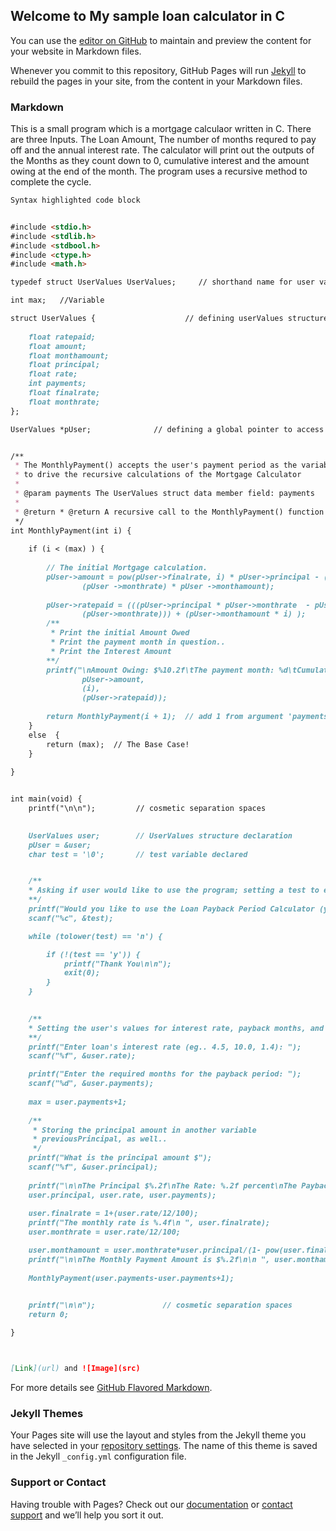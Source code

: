 ## Welcome to My sample loan calculator in C

You can use the [editor on GitHub](https://github.com/milicmil/MscPortfolio/edit/master/index.md) to maintain and preview the content for your website in Markdown files.

Whenever you commit to this repository, GitHub Pages will run [Jekyll](https://jekyllrb.com/) to rebuild the pages in your site, from the content in your Markdown files.

### Markdown

This is a small program which is a mortgage calculaor written in C. There are three Inputs. The Loan Amount, The number of months requred to pay off and the annual interest rate. The calculator will print out the outputs of the Months as they count down to 0, cumulative interest and the amount owing at the end of the month. The program uses a recursive method to complete the cycle. 

```markdown
Syntax highlighted code block


#include <stdio.h>
#include <stdlib.h>
#include <stdbool.h>
#include <ctype.h>
#include <math.h>

typedef struct UserValues UserValues;     // shorthand name for user values

int max;   //Variable 

struct UserValues {                    // defining userValues structure
    
    float ratepaid;
    float amount;
    float monthamount;
    float principal;
    float rate;
    int payments;
    float finalrate;
    float monthrate;
};

UserValues *pUser;              // defining a global pointer to access values


/**
 * The MonthlyPayment() accepts the user's payment period as the variable 
 * to drive the recursive calculations of the Mortgage Calculator
 * 
 * @param payments The UserValues struct data member field: payments
 * 
 * @return * @return A recursive call to the MonthlyPayment() function
 */
int MonthlyPayment(int i) {
    
    if (i < (max) ) {
	
        // The initial Mortgage calculation.
        pUser->amount = pow(pUser->finalrate, i) * pUser->principal - ((pow(pUser ->finalrate, i)-1 ) / 
                (pUser ->monthrate) * pUser ->monthamount);
	
        pUser->ratepaid = (((pUser->principal * pUser->monthrate  - pUser->monthamount) * ((pow(pUser->finalrate, i) - 1) / 
                (pUser->monthrate))) + (pUser->monthamount * i) );
        /**
         * Print the initial Amount Owed
         * Print the payment month in question..
         * Print the Interest Amount
        **/
        printf("\nAmount Owing: $%10.2f\tThe payment month: %d\tCumulative Interest Amount: $%10.2f\n", 
                pUser->amount,
                (i),
                (pUser->ratepaid));
        
        return MonthlyPayment(i + 1);  // add 1 from argument 'payments'
    }
    else  {
        return (max);  // The Base Case!
    }
    
}


int main(void) {
    printf("\n\n");         // cosmetic separation spaces

    
    UserValues user;        // UserValues structure declaration
    pUser = &user;          
    char test = '\0';       // test variable declared


    /**
    * Asking if user would like to use the program; setting a test to exit
    **/
    printf("Would you like to use the Loan Payback Period Calculator (y OR n): ");
    scanf("%c", &test);

    while (tolower(test) == 'n') {

        if (!(test == 'y')) {
            printf("Thank You\n\n");
            exit(0);
      	}
    }

    
    /**
    * Setting the user's values for interest rate, payback months, and principal
    **/
    printf("Enter loan's interest rate (eg.. 4.5, 10.0, 1.4): ");
    scanf("%f", &user.rate);

    printf("Enter the required months for the payback period: ");
    scanf("%d", &user.payments);
    
    max = user.payments+1;
    
    /**
     * Storing the principal amount in another variable 
     * previousPrincipal, as well..
     */
    printf("What is the principal amount $");
    scanf("%f", &user.principal);
    
    printf("\n\nThe Principal $%.2f\nThe Rate: %.2f percent\nThe Payback Period: %d\n",
    user.principal, user.rate, user.payments);
    
    user.finalrate = 1+(user.rate/12/100);
    printf("The monthly rate is %.4f\n ", user.finalrate);
    user.monthrate = user.rate/12/100;

    user.monthamount = user.monthrate*user.principal/(1- pow(user.finalrate,user.payments*-1));
    printf("\n\nThe Monthly Payment Amount is $%.2f\n\n ", user.monthamount);
    
    MonthlyPayment(user.payments-user.payments+1); 

    
    printf("\n\n");               // cosmetic separation spaces
    return 0;

}



[Link](url) and ![Image](src)
```

For more details see [GitHub Flavored Markdown](https://guides.github.com/features/mastering-markdown/).

### Jekyll Themes

Your Pages site will use the layout and styles from the Jekyll theme you have selected in your [repository settings](https://github.com/milicmil/MscPortfolio/settings). The name of this theme is saved in the Jekyll `_config.yml` configuration file.

### Support or Contact

Having trouble with Pages? Check out our [documentation](https://help.github.com/categories/github-pages-basics/) or [contact support](https://github.com/contact) and we’ll help you sort it out.
